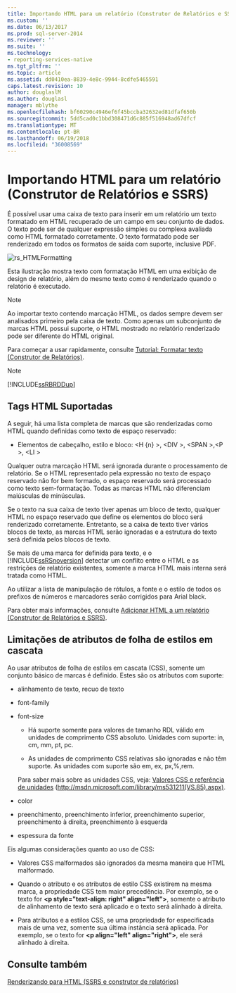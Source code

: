 ```yaml
---
title: Importando HTML para um relatório (Construtor de Relatórios e SSRS) | Microsoft Docs
ms.custom: ''
ms.date: 06/13/2017
ms.prod: sql-server-2014
ms.reviewer: ''
ms.suite: ''
ms.technology:
- reporting-services-native
ms.tgt_pltfrm: ''
ms.topic: article
ms.assetid: dd0410ea-8839-4e8c-9944-8cdfe5465591
caps.latest.revision: 10
author: douglaslM
ms.author: douglasl
manager: mblythe
ms.openlocfilehash: bf60290c4946ef6f45bccba32632ed81dfaf650b
ms.sourcegitcommit: 5dd5cad0c1bbd308471d6c885f516948ad67dfcf
ms.translationtype: MT
ms.contentlocale: pt-BR
ms.lasthandoff: 06/19/2018
ms.locfileid: "36008569"
---
```

# <a name="importing-html-into-a-report-report-builder-and-ssrs"></a>Importando HTML para um relatório (Construtor de Relatórios e SSRS)
  É possível usar uma caixa de texto para inserir em um relatório um texto formatado em HTML recuperado de um campo em seu conjunto de dados. O texto pode ser de qualquer expressão simples ou complexa avaliada como HTML formatado corretamente. O texto formatado pode ser renderizado em todos os formatos de saída com suporte, inclusive PDF.  
  
 ![rs_HTMLFormatting](../media/rs-htmlformatting.gif "rs_HTMLFormatting")  
  
 Esta ilustração mostra texto com formatação HTML em uma exibição de design de relatório, além do mesmo texto como é renderizado quando o relatório é executado.  
  
> [!NOTE]  
>  Ao importar texto contendo marcação HTML, os dados sempre devem ser analisados primeiro pela caixa de texto. Como apenas um subconjunto de marcas HTML possui suporte, o HTML mostrado no relatório renderizado pode ser diferente do HTML original.  
  
 Para começar a usar rapidamente, consulte [Tutorial: Formatar texto &#40;Construtor de Relatórios&#41;](../tutorial-format-text-report-builder.md).  
  
> [!NOTE]  
>  [!INCLUDE[ssRBRDDup](../../includes/ssrbrddup-md.md)]  
  
## <a name="supported-html-tags"></a>Tags HTML Suportadas  
 A seguir, há uma lista completa de marcas que são renderizadas como HTML quando definidas como texto de espaço reservado:  
  
-   Elementos de cabeçalho, estilo e bloco: \<H {n} >, \<DIV >, \<SPAN >,\<P >, \<LI >  
  
 Qualquer outra marcação HTML será ignorada durante o processamento de relatório. Se o HTML representado pela expressão no texto de espaço reservado não for bem formado, o espaço reservado será processado como texto sem-formatação. Todas as marcas HTML não diferenciam maiúsculas de minúsculas.  
  
 Se o texto na sua caixa de texto tiver apenas um bloco de texto, qualquer HTML no espaço reservado que define os elementos do bloco será renderizado corretamente. Entretanto, se a caixa de texto tiver vários blocos de texto, as marcas HTML serão ignoradas e a estrutura do texto será definida pelos blocos de texto.  
  
 Se mais de uma marca for definida para texto, e o [!INCLUDE[ssRSnoversion](../../includes/ssrsnoversion-md.md)] detectar um conflito entre o HTML e as restrições de relatório existentes, somente a marca HTML mais interna será tratada como HTML.  
  
 Ao utilizar a lista de manipulação de rótulos, a fonte e o estilo de todos os prefixos de números e marcadores serão corrigidos para Arial black.  
  
 Para obter mais informações, consulte [Adicionar HTML a um relatório &#40;Construtor de Relatórios e SSRS&#41;](add-html-into-a-report-report-builder-and-ssrs.md).  
  
## <a name="limitations-of-cascading-style-sheet-attributes"></a>Limitações de atributos de folha de estilos em cascata  
 Ao usar atributos de folha de estilos em cascata (CSS), somente um conjunto básico de marcas é definido. Estes são os atributos com suporte:  
  
-   alinhamento de texto, recuo de texto  
  
-   font-family  
  
-   font-size  
  
    -   Há suporte somente para valores de tamanho RDL válido em unidades de comprimento CSS absoluto. Unidades com suporte: in, cm, mm, pt, pc.  
  
    -   As unidades de comprimento CSS relativas são ignoradas e não têm suporte. As unidades com suporte são em, ex, px,%,rem.  
  
     Para saber mais sobre as unidades CSS, veja: [Valores CSS e referência de unidades](http://msdn.microsoft.com/en-us/library/ms531211\(VS.85\).aspx) (http://msdn.microsoft.com/library/ms531211(VS.85).aspx).  
  
-   color  
  
-   preenchimento, preenchimento inferior, preenchimento superior, preenchimento à direita, preenchimento à esquerda  
  
-   espessura da fonte  
  
 Eis algumas considerações quanto ao uso de CSS:  
  
-   Valores CSS malformados são ignorados da mesma maneira que HTML malformado.  
  
-   Quando o atributo e os atributos de estilo CSS existirem na mesma marca, a propriedade CSS tem maior precedência. Por exemplo, se o texto for **\<p style="text-align: right" align="left">**, somente o atributo de alinhamento de texto será aplicado e o texto será alinhado à direita.  
  
-   Para atributos e a estilos CSS, se uma propriedade for especificada mais de uma vez, somente sua última instância será aplicada. Por exemplo, se o texto for **\<p align="left" align="right">**, ele será alinhado à direita.  
  
## <a name="see-also"></a>Consulte também  
 [Renderizando para HTML &#40;SSRS e construtor de relatórios&#41;](../report-builder/rendering-to-html-report-builder-and-ssrs.md)  
  
  